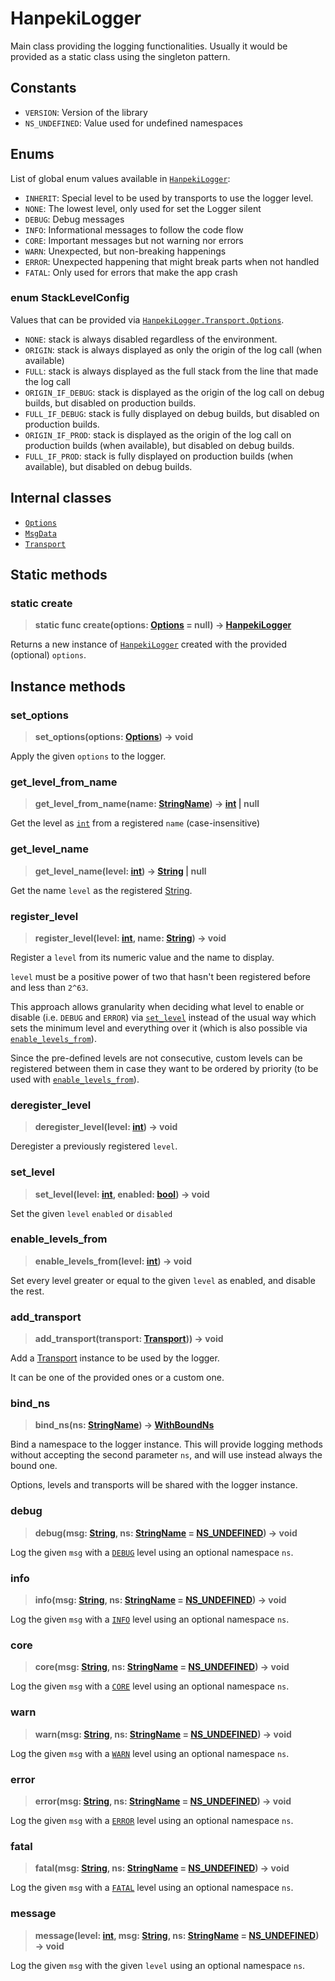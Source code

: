 # <a name="class-hanpeki-logger"></a> HanpekiLogger

Main class providing the logging functionalities. Usually it would be provided as a static class using the singleton pattern.

## Constants

- `VERSION`: Version of the library
- <a name="const-ns-undefined"></a>`NS_UNDEFINED`: Value used for undefined namespaces

## <a name="enums"></a> Enums

List of global enum values available in [`HanpekiLogger`](#class-hanpeki-logger):

- <a name="enum-inherit"></a> `INHERIT`: Special level to be used by transports to use the logger level.
- <a name="enum-none"></a> `NONE`: The lowest level, only used for set the Logger silent
- <a name="enum-debug"></a> `DEBUG`: Debug messages
- <a name="enum-info"></a> `INFO`: Informational messages to follow the code flow
- <a name="enum-core"></a> `CORE`: Important messages but not warning nor errors
- <a name="enum-warn"></a> `WARN`: Unexpected, but non-breaking happenings
- <a name="enum-error"></a> `ERROR`: Unexpected happening that might break parts when not handled
- <a name="enum-fatal"></a> `FATAL`: Only used for errors that make the app crash


### enum StackLevelConfig

Values that can be provided via [`HanpekiLogger.Transport.Options`](./hanpeki-logger-transport-options.md).

- <a name="enum-stacklevelconfig-none"></a> `NONE`: stack is always disabled regardless of the environment.
- <a name="enum-stacklevelconfig-origin"></a> `ORIGIN`: stack is always displayed as only the origin of the log call (when available)
- <a name="enum-stacklevelconfig-full"></a> `FULL`: stack is always displayed as the full stack from the line that made the log call
- <a name="enum-stacklevelconfig-origin-if-debug"></a> `ORIGIN_IF_DEBUG`: stack is displayed as the origin of the log call on debug builds, but disabled on production builds.
- <a name="enum-stacklevelconfig-full-if-debug"></a> `FULL_IF_DEBUG`: stack is fully displayed on debug builds, but disabled on production builds.
- <a name="enum-stacklevelconfig-origin-if-prod"></a> `ORIGIN_IF_PROD`: stack is displayed as the origin of the log call on production builds (when available), but disabled on debug builds.
- <a name="enum-stacklevelconfig-full-if-prod"></a> `FULL_IF_PROD`: stack is fully displayed on production builds (when available), but disabled on debug builds.


## Internal classes

- [`Options`](./hanpeki-logger-options.md)
- [`MsgData`](./hanpeki-logger-msg-data.md)
- [`Transport`](./hanpeki-logger-transport.md)

## Static methods

### <a name="static-create"></a> static create

>**static func create(options: [Options](./hanpeki-logger-options.md) = null) → [HanpekiLogger](#class-hanpeki-logger)**

Returns a new instance of [`HanpekiLogger`](#class-hanpeki-logger) created with the provided (optional) `options`.


## Instance methods

### <a name="set_options"></a> set_options

>**set_options(options: [Options](./hanpeki-logger-options.md)) → void**

Apply the given `options` to the logger.


### <a name="get_level_from_name"></a> get_level_from_name

>**get_level_from_name(name: [StringName](https://docs.godotengine.org/en/4.5/classes/class_stringname.html)) → [int](https://docs.godotengine.org/en/4.5/classes/class_int.html) | null**

Get the level as [`int`](https://docs.godotengine.org/en/4.5/classes/class_int.html) from a registered `name` (case-insensitive)


### <a name="get_level_name"></a> get_level_name

>**get_level_name(level: [int](https://docs.godotengine.org/en/4.5/classes/class_int.html)) → [String](https://docs.godotengine.org/en/4.5/classes/class_string.html) | null**

Get the name `level` as the registered [String](https://docs.godotengine.org/en/4.5/classes/class_string.html).


### <a name="register_level"></a> register_level

>**register_level(level: [int](https://docs.godotengine.org/en/4.5/classes/class_int.html), name: [String](https://docs.godotengine.org/en/4.5/classes/class_string.html)) → void**

Register a `level` from its numeric value and the name to display.

`level` must be a positive power of two that hasn't been registered before and less than `2^63`.

This approach allows granularity when deciding what level to enable or disable (i.e. `DEBUG` and `ERROR`) via [`set_level`](#set_level) instead of the usual way which sets the minimum level and everything over it (which is also possible via [`enable_levels_from`](#enable_levels_from)).

Since the pre-defined levels are not consecutive, custom levels can be registered between them in case they want to be ordered by priority (to be used with [`enable_levels_from`](#enable_levels_from)).


### <a name="deregister_level"></a> deregister_level

>**deregister_level(level: [int](https://docs.godotengine.org/en/4.5/classes/class_int.html)) → void**

Deregister a previously registered `level`.


### <a name="set_level"></a> set_level

>**set_level(level: [int](https://docs.godotengine.org/en/4.5/classes/class_int.html), enabled: [bool](https://docs.godotengine.org/en/4.5/classes/class_bool.html)) → void**

Set the given `level` `enabled` or `disabled`


### <a name="enable_levels_from"></a> enable_levels_from

>**enable_levels_from(level: [int](https://docs.godotengine.org/en/4.5/classes/class_int.html)) → void**

Set every level greater or equal to the given `level` as enabled, and disable the rest.


### <a name="add_transport"></a> add_transport

>**add_transport(transport: [Transport](./hanpeki-logger-transport.md))) → void**

Add a [Transport](./hanpeki-logger-transport.md) instance to be used by the logger.

It can be one of the provided ones or a custom one.


### <a name="bind_ns"></a> bind_ns

>**bind_ns(ns: [StringName](https://docs.godotengine.org/en/4.5/classes/class_stringname.html)) → [WithBoundNs](./hanpeki-logger-with-bound-ns)**

Bind a namespace to the logger instance. This will provide logging methods without accepting the second parameter `ns`, and will use instead always the bound one.

Options, levels and transports will be shared with the logger instance.


### <a name="debug"></a> debug

>**debug(msg: [String](https://docs.godotengine.org/en/4.5/classes/class_string.html), ns: [StringName](https://docs.godotengine.org/en/4.5/classes/class_stringname.html) = [NS_UNDEFINED](#const-ns-undefined)) → void**

Log the given `msg` with a [`DEBUG`](#enum-debug) level using an optional namespace `ns`.

### <a name="info"></a> info

>**info(msg: [String](https://docs.godotengine.org/en/4.5/classes/class_string.html), ns: [StringName](https://docs.godotengine.org/en/4.5/classes/class_stringname.html) = [NS_UNDEFINED](#const-ns-undefined)) → void**

Log the given `msg` with a [`INFO`](#enum-info) level using an optional namespace `ns`.


### <a name="core"></a> core

>**core(msg: [String](https://docs.godotengine.org/en/4.5/classes/class_string.html), ns: [StringName](https://docs.godotengine.org/en/4.5/classes/class_stringname.html) = [NS_UNDEFINED](#const-ns-undefined)) → void**

Log the given `msg` with a [`CORE`](#enum-core) level using an optional namespace `ns`.


### <a name="warn"></a> warn

>**warn(msg: [String](https://docs.godotengine.org/en/4.5/classes/class_string.html), ns: [StringName](https://docs.godotengine.org/en/4.5/classes/class_stringname.html) = [NS_UNDEFINED](#const-ns-undefined)) → void**

Log the given `msg` with a [`WARN`](#enum-warn) level using an optional namespace `ns`.


### <a name="error"></a> error

>**error(msg: [String](https://docs.godotengine.org/en/4.5/classes/class_string.html), ns: [StringName](https://docs.godotengine.org/en/4.5/classes/class_stringname.html) = [NS_UNDEFINED](#const-ns-undefined)) → void**

Log the given `msg` with a [`ERROR`](#enum-error) level using an optional namespace `ns`.


### <a name="fatal"></a> fatal

>**fatal(msg: [String](https://docs.godotengine.org/en/4.5/classes/class_string.html), ns: [StringName](https://docs.godotengine.org/en/4.5/classes/class_stringname.html) = [NS_UNDEFINED](#const-ns-undefined)) → void**

Log the given `msg` with a [`FATAL`](#enum-fatal) level using an optional namespace `ns`.


### <a name="message"></a> message

>**message(level: [int](https://docs.godotengine.org/en/4.5/classes/class_int.html), msg: [String](https://docs.godotengine.org/en/4.5/classes/class_string.html), ns: [StringName](https://docs.godotengine.org/en/4.5/classes/class_stringname.html) = [NS_UNDEFINED](#const-ns-undefined)) → void**


Log the given `msg` with the given `level` using an optional namespace `ns`.
